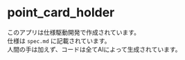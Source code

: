 # point_card_holder

このアプリは仕様駆動開発で作成されています。<br>
仕様は `spec.md` に記載されています。<br>
人間の手は加えず、コードは全てAIによって生成されています。